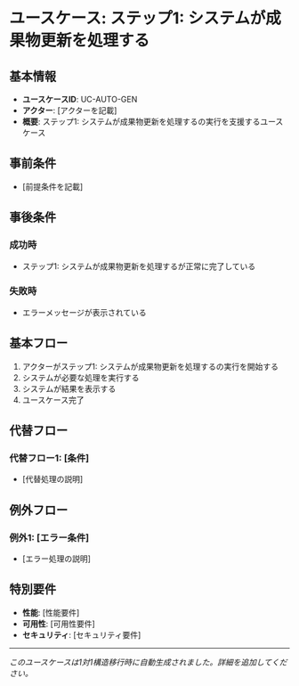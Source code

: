 # ユースケース: ステップ1: システムが成果物更新を処理する

## 基本情報
- **ユースケースID**: UC-AUTO-GEN
- **アクター**: [アクターを記載]
- **概要**: ステップ1: システムが成果物更新を処理するの実行を支援するユースケース

## 事前条件
- [前提条件を記載]

## 事後条件
### 成功時
- ステップ1: システムが成果物更新を処理するが正常に完了している

### 失敗時
- エラーメッセージが表示されている

## 基本フロー
1. アクターがステップ1: システムが成果物更新を処理するの実行を開始する
2. システムが必要な処理を実行する
3. システムが結果を表示する
4. ユースケース完了

## 代替フロー
### 代替フロー1: [条件]
- [代替処理の説明]

## 例外フロー
### 例外1: [エラー条件]
- [エラー処理の説明]

## 特別要件
- **性能**: [性能要件]
- **可用性**: [可用性要件]
- **セキュリティ**: [セキュリティ要件]

---
*このユースケースは1対1構造移行時に自動生成されました。詳細を追加してください。*
